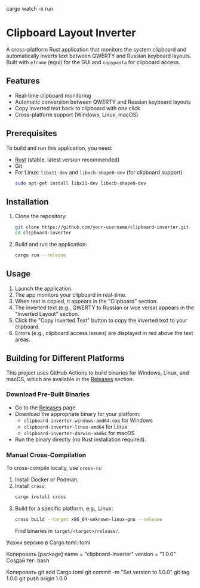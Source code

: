 cargo watch -x run

# Clipboard Layout Inverter

A cross-platform Rust application that monitors the system clipboard and automatically inverts text between QWERTY and Russian keyboard layouts. Built with `eframe` (egui) for the GUI and `copypasta` for clipboard access.

## Features
- Real-time clipboard monitoring
- Automatic conversion between QWERTY and Russian keyboard layouts
- Copy inverted text back to clipboard with one click
- Cross-platform support (Windows, Linux, macOS)

## Prerequisites
To build and run this application, you need:
- [Rust](https://www.rust-lang.org/tools/install) (stable, latest version recommended)
- Git
- For Linux: `libx11-dev` and `libxcb-shape0-dev` (for clipboard support)
  ```bash
  sudo apt-get install libx11-dev libxcb-shape0-dev
  ```

## Installation
1. Clone the repository:
   ```bash
   git clone https://github.com/your-username/clipboard-inverter.git
   cd clipboard-inverter
   ```
2. Build and run the application:
   ```bash
   cargo run --release
   ```

## Usage
1. Launch the application.
2. The app monitors your clipboard in real-time.
3. When text is copied, it appears in the "Clipboard" section.
4. The inverted text (e.g., QWERTY to Russian or vice versa) appears in the "Inverted Layout" section.
5. Click the "Copy Inverted Text" button to copy the inverted text to your clipboard.
6. Errors (e.g., clipboard access issues) are displayed in red above the text areas.

## Building for Different Platforms
This project uses GitHub Actions to build binaries for Windows, Linux, and macOS, which are available in the [Releases](https://github.com/Ledich19/retype/tags) section.

### Download Pre-Built Binaries
- Go to the [Releases](https://github.com/Ledich19/retype/tags) page.
- Download the appropriate binary for your platform:
  - `clipboard-inverter-windows-amd64.exe` for Windows
  - `clipboard-inverter-linux-amd64` for Linux
  - `clipboard-inverter-darwin-amd64` for macOS
- Run the binary directly (no Rust installation required).

### Manual Cross-Compilation
To cross-compile locally, use `cross-rs`:
1. Install Docker or Podman.
2. Install `cross`:
   ```bash
   cargo install cross
   ```
3. Build for a specific platform, e.g., Linux:
   ```bash
   cross build --target x86_64-unknown-linux-gnu --release
   ```
   Find binaries in `target/<target>/release/`.




Укажи версию в Cargo.toml:
toml

Копировать
[package]
name = "clipboard-inverter"
version = "1.0.0"
Создай тег:
bash

Копировать
git add Cargo.toml
git commit -m "Set version to 1.0.0"
git tag 1.0.0
git push origin 1.0.0